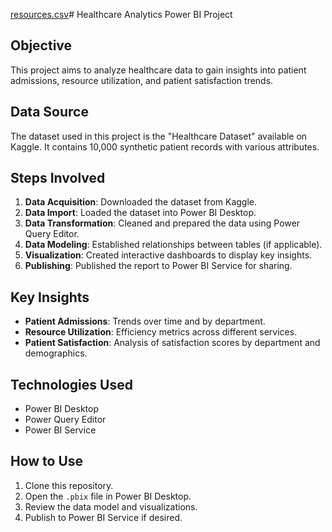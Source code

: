 [resources.csv](https://github.com/user-attachments/files/18245665/resources.csv)# Healthcare Analytics Power BI Project

## Objective

This project aims to analyze healthcare data to gain insights into patient admissions, resource utilization, and patient satisfaction trends.

## Data Source

The dataset used in this project is the "Healthcare Dataset" available on Kaggle. It contains 10,000 synthetic patient records with various attributes.

## Steps Involved

1. **Data Acquisition**: Downloaded the dataset from Kaggle.
2. **Data Import**: Loaded the dataset into Power BI Desktop.
3. **Data Transformation**: Cleaned and prepared the data using Power Query Editor.
4. **Data Modeling**: Established relationships between tables (if applicable).
5. **Visualization**: Created interactive dashboards to display key insights.
6. **Publishing**: Published the report to Power BI Service for sharing.

## Key Insights

- **Patient Admissions**: Trends over time and by department.
- **Resource Utilization**: Efficiency metrics across different services.
- **Patient Satisfaction**: Analysis of satisfaction scores by department and demographics.

## Technologies Used

- Power BI Desktop
- Power Query Editor
- Power BI Service

## How to Use

1. Clone this repository.
2. Open the `.pbix` file in Power BI Desktop.
3. Review the data model and visualizations.
4. Publish to Power BI Service if desired.


